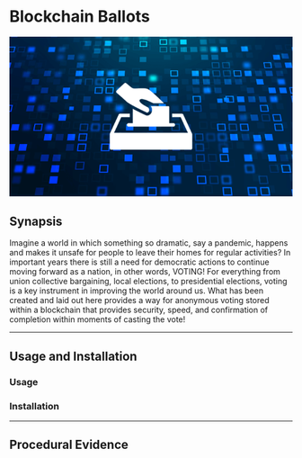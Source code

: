 # Blockchain Ballots
![Anonymous Voting](Images/Anonymous_Voting.JPEG)
## Synapsis
 Imagine a world in which something so dramatic, say a pandemic, happens and makes it unsafe for people to leave their homes for regular activities?  In important years there is still a need for democratic actions to continue moving forward as a nation, in other words, VOTING!  For everything from union collective bargaining, local elections, to presidential elections, voting is a key instrument in improving the world around us.  What has been created and laid out here provides a way for anonymous voting stored within a blockchain that provides security, speed, and confirmation of completion within moments of casting the vote!  

-----

 ## Usage and Installation

 ### Usage

 ### Installation

 -----

 ## Procedural Evidence

